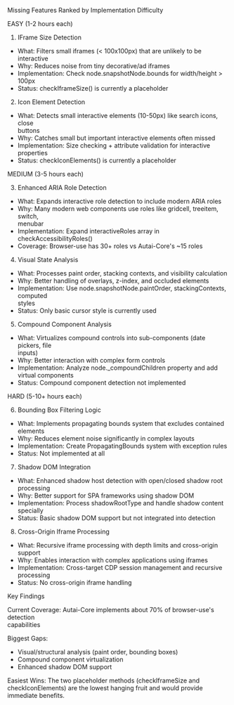 Missing Features Ranked by Implementation Difficulty

EASY (1-2 hours each)

1. IFrame Size Detection

- What: Filters small iframes (< 100x100px) that are unlikely to be interactive     
- Why: Reduces noise from tiny decorative/ad iframes
- Implementation: Check node.snapshotNode.bounds for width/height > 100px
- Status: checkIframeSize() is currently a placeholder

2. Icon Element Detection

- What: Detects small interactive elements (10-50px) like search icons, close       
buttons
- Why: Catches small but important interactive elements often missed
- Implementation: Size checking + attribute validation for interactive
properties
- Status: checkIconElements() is currently a placeholder

MEDIUM (3-5 hours each)

3. Enhanced ARIA Role Detection

- What: Expands interactive role detection to include modern ARIA roles
- Why: Many modern web components use roles like gridcell, treeitem, switch,        
menubar
- Implementation: Expand interactiveRoles array in checkAccessibilityRoles()        
- Coverage: Browser-use has 30+ roles vs Autai-Core's ~15 roles

4. Visual State Analysis

- What: Processes paint order, stacking contexts, and visibility calculation        
- Why: Better handling of overlays, z-index, and occluded elements
- Implementation: Use node.snapshotNode.paintOrder, stackingContexts, computed      
styles
- Status: Only basic cursor style is currently used

5. Compound Component Analysis

- What: Virtualizes compound controls into sub-components (date pickers, file       
inputs)
- Why: Better interaction with complex form controls
- Implementation: Analyze node._compoundChildren property and add virtual
components
- Status: Compound component detection not implemented

HARD (5-10+ hours each)

6. Bounding Box Filtering Logic

- What: Implements propagating bounds system that excludes contained elements       
- Why: Reduces element noise significantly in complex layouts
- Implementation: Create PropagatingBounds system with exception rules
- Status: Not implemented at all

7. Shadow DOM Integration

- What: Enhanced shadow host detection with open/closed shadow root processing      
- Why: Better support for SPA frameworks using shadow DOM
- Implementation: Process shadowRootType and handle shadow content specially        
- Status: Basic shadow DOM support but not integrated into detection

8. Cross-Origin Iframe Processing

- What: Recursive iframe processing with depth limits and cross-origin support      
- Why: Enables interaction with complex applications using iframes
- Implementation: Cross-target CDP session management and recursive processing      
- Status: No cross-origin iframe handling

Key Findings

Current Coverage: Autai-Core implements about 70% of browser-use's detection        
capabilities

Biggest Gaps:
- Visual/structural analysis (paint order, bounding boxes)
- Compound component virtualization
- Enhanced shadow DOM support

Easiest Wins: The two placeholder methods (checkIframeSize and
checkIconElements) are the lowest hanging fruit and would provide immediate
benefits.